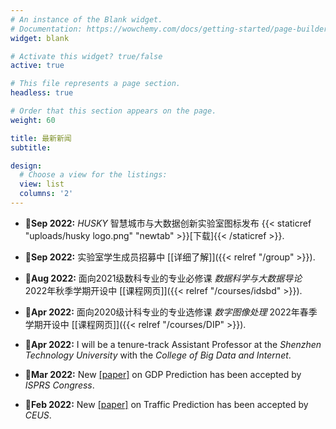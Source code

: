 ```yaml
---
# An instance of the Blank widget.
# Documentation: https://wowchemy.com/docs/getting-started/page-builder/
widget: blank

# Activate this widget? true/false
active: true

# This file represents a page section.
headless: true

# Order that this section appears on the page.
weight: 60

title: 最新新闻
subtitle: 

design:
  # Choose a view for the listings:
  view: list
  columns: '2'
---
```

- :mega:**Sep 2022:**  *HUSKY* 智慧城市与大数据创新实验室图标发布 {{< staticref "uploads/husky logo.png" "newtab" >}}[下载]{{< /staticref >}}.

- :mega:**Sep 2022:**  实验室学生成员招募中 [[详细了解]]({{< relref "/group" >}}).

- :school:**Aug 2022:**  面向2021级数科专业的专业必修课 *数据科学与大数据导论* 2022年秋季学期开设中 [[课程网页]]({{< relref "/courses/idsbd" >}}).

- :school:**Apr 2022:**  面向2020级计科专业的专业选修课 *数字图像处理* 2022年春季学期开设中 [[课程网页]]({{< relref "/courses/DIP" >}}).

- :mega:**Apr 2022:**  I will be a tenure-track Assistant Professor at the *Shenzhen Technology University* with the *College of Big Data and Internet*.

- :page_with_curl:**Mar 2022:**  New [[paper]](https://www.isprs2022-nice.com/) on GDP Prediction has been accepted by *ISPRS Congress*.

- :page_with_curl:**Feb 2022:**  New [[paper]](https://www.sciencedirect.com/science/article/pii/S0198971522000205?via%3Dihub) on Traffic Prediction has been accepted by *CEUS*.
